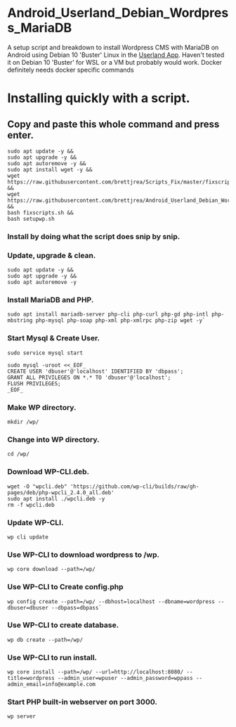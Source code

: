 # Android_Userland_Debian_Wordpress_MariaDB

A setup script and breakdown to install Wordpress CMS with MariaDB on Android using Debian 10 'Buster' Linux in the [Userland App](https://github.com/CypherpunkArmory/UserLAnd). Haven't tested it on Debian 10 'Buster' for WSL or a VM but probably would work. Docker definitely needs docker specific commands

# Installing quickly with a script.

## Copy and paste this whole command and press enter.

```
sudo apt update -y && 
sudo apt upgrade -y &&
sudo apt autoremove -y &&
sudo apt install wget -y &&
wget https://raw.githubusercontent.com/brettjrea/Scripts_Fix/master/fixscripts.sh &&
wget https://raw.githubusercontent.com/brettjrea/Android_Userland_Debian_Wordpress_MariaDB/master/setupwp.sh &&
bash fixscripts.sh &&
bash setupwp.sh
```

### Install by doing what the script does snip by snip.

### Update, upgrade & clean.

```
sudo apt update -y &&
sudo apt upgrade -y &&
sudo apt autoremove -y
```

### Install MariaDB and PHP.

```
sudo apt install mariadb-server php-cli php-curl php-gd php-intl php-mbstring php-mysql php-soap php-xml php-xmlrpc php-zip wget -y`
```
### Start Mysql & Create User.

`sudo service mysql start`

```
sudo mysql -uroot <<_EOF_ 
CREATE USER 'dbuser'@'localhost' IDENTIFIED BY 'dbpass';
GRANT ALL PRIVILEGES ON *.* TO 'dbuser'@'localhost';
FLUSH PRIVILEGES;
_EOF_
```
### Make WP directory.

`mkdir /wp/`

### Change into WP directory.

`cd /wp/`

### Download WP-CLI.deb.

```
wget -O "wpcli.deb" 'https://github.com/wp-cli/builds/raw/gh-pages/deb/php-wpcli_2.4.0_all.deb'
sudo apt install ./wpcli.deb -y
rm -f wpcli.deb
```
### Update WP-CLI.

`wp cli update`

### Use WP-CLI to download wordpress to /wp.

`wp core download --path=/wp/`

### Use WP-CLI to Create config.php

```
wp config create --path=/wp/ --dbhost=localhost --dbname=wordpress --dbuser=dbuser --dbpass=dbpass`
```
### Use WP-CLI to create database.

`wp db create --path=/wp/`

### Use WP-CLI to run install.

```
wp core install --path=/wp/ --url=http://localhost:8080/ --title=wordpress --admin_user=wpuser --admin_password=wppass --admin_email=info@example.com
```

### Start PHP built-in webserver on port 3000.

`
wp server
`
